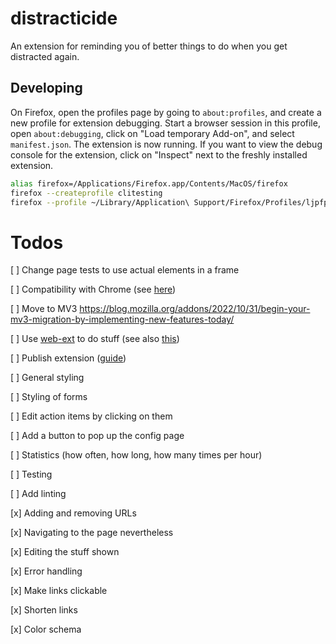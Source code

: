 # distracticide

An extension for reminding you of better things to do when you get distracted again.

## Developing

On Firefox, open the profiles page by going to `about:profiles`, and create a new profile for
extension debugging. Start a browser session in this profile, open `about:debugging`, click on "Load
temporary Add-on", and select `manifest.json`. The extension is now running. If you want to view the
debug console for the extension, click on "Inspect" next to the freshly installed extension.

```bash
alias firefox=/Applications/Firefox.app/Contents/MacOS/firefox
firefox --createprofile clitesting
firefox --profile ~/Library/Application\ Support/Firefox/Profiles/ljpfprq0.clitesting
```

# Todos

[ ] Change page tests to use actual elements in a frame

[ ] Compatibility with Chrome (see [here](https://blog.shahednasser.com/making-your-extension-compatible-with-both-chrome-and-firefox/))

[ ] Move to MV3 https://blog.mozilla.org/addons/2022/10/31/begin-your-mv3-migration-by-implementing-new-features-today/

[ ] Use [web-ext](https://github.com/mozilla/web-ext) to do stuff (see also [this](https://extensionworkshop.com/documentation/develop/getting-started-with-web-ext/))

[ ] Publish extension ([guide](https://extensionworkshop.com/documentation/publish/))

[ ] General styling

[ ] Styling of forms

[ ] Edit action items by clicking on them

[ ] Add a button to pop up the config page

[ ] Statistics (how often, how long, how many times per hour)

[ ] Testing

[ ] Add linting

[x] Adding and removing URLs

[x] Navigating to the page nevertheless

[x] Editing the stuff shown

[x] Error handling

[x] Make links clickable

[x] Shorten links

[x] Color schema
